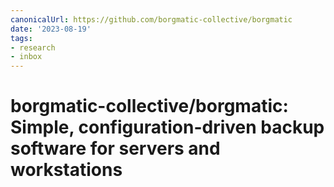 ```yaml
---
canonicalUrl: https://github.com/borgmatic-collective/borgmatic
date: '2023-08-19'
tags:
- research
- inbox
---
```


# borgmatic-collective/borgmatic: Simple, configuration-driven backup software for servers and workstations